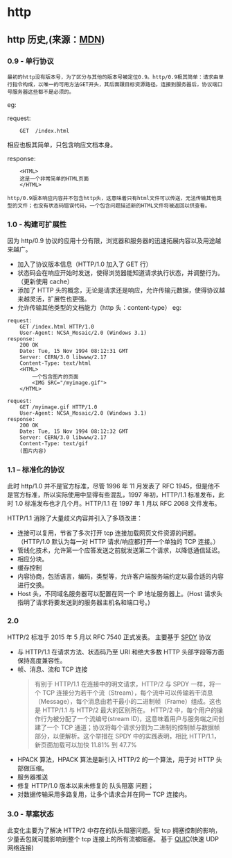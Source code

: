 # http

## http 历史,(来源：[MDN](https://developer.mozilla.org/zh-CN/docs/Web/HTTP/Basics_of_HTTP/Evolution_of_HTTP))

### 0.9 - 单行协议

    最初的http没有版本号，为了区分与其他的版本号被定位0.9。http/0.9极其简单：请求由单行指令构成，以唯一的可用方法GET开头，其后面跟目标资源路径。连接到服务器后，协议端口号服务器这些都不是必须的。

eg:

request:

```
    GET  /index.html
```

相应也极其简单，只包含响应文档本身。

response:

```
    <HTML>
    这是一个非常简单的HTML页面
    </HTML>
```

    http/0.9版本响应内容并不包含http头，这意味着只有html文件可以传送，无法传输其他类型的文件；也没有状态码错误代码，一个包含问题描述新的HTML文件将被返回以供查看。

### 1.0 - 构建可扩展性

因为 http/0.9 协议的应用十分有限，浏览器和服务器的迅速拓展内容以及用途越来越广。

-   加入了协议版本信息（HTTP/1.0 加入了 GET 行）
-   状态码会在响应开始时发送，使得浏览器能知道请求执行状态，并调整行为。（更新使用 cache）
-   添加了 HTTP 头的概念，无论是请求还是响应，允许传输元数据，使得协议越来越灵活，扩展性也更强。
-   允许传输其他类型的文档能力（http 头：content-type）
    eg:

```
request:
    GET /index.html HTTP/1.0
    User-Agent: NCSA_Mosaic/2.0 (Windows 3.1)
response:
    200 OK
    Date: Tue, 15 Nov 1994 08:12:31 GMT
    Server: CERN/3.0 libwww/2.17
    Content-Type: text/html
    <HTML>
        一个包含图片的页面
        <IMG SRC="/myimage.gif">
    </HTML>
```

```
request:
    GET /myimage.gif HTTP/1.0
    User-Agent: NCSA_Mosaic/2.0 (Windows 3.1)
response:
    200 OK
    Date: Tue, 15 Nov 1994 08:12:32 GMT
    Server: CERN/3.0 libwww/2.17
    Content-Type: text/gif
    (图片内容)
```

### 1.1 – 标准化的协议

此时 http/1.0 并不是官方标准，尽管 1996 年 11 月发表了 RFC 1945，但是他不是官方标准，所以实际使用中显得有些混乱，1997 年初，HTTP/1.1 标准发布，此时 1.0 标准发布也才几个月。HTTP/1.1 在 1997 年 1 月以 RFC 2068 文件发布。

HTTP/1.1 消除了大量歧义内容并引入了多项改进：

-   连接可以复用，节省了多次打开 tcp 连接加载网页文件资源的问题。（HTTP/1.0 默认为每一对 HTTP 请求/响应都打开一个单独的 TCP 连接。）
-   管线化技术，允许第一个应答发送之前就发送第二个请求，以降低通信延迟。
-   相应分块。
-   缓存控制
-   内容协商，包括语言，编码，类型等，允许客户端服务端约定以最合适的内容进行交换。
-   Host 头，不同域名服务器可以配置在同一个 IP 地址服务器上。(Host 请求头指明了请求将要发送到的服务器主机名和端口号。)

### 2.0

HTTP/2 标准于 2015 年 5 月以 RFC 7540 正式发表。 主要基于 [SPDY](https://zh.wikipedia.org/wiki/SPDY) 协议

-   与 HTTP/1.1 在请求方法、状态码乃至 URI 和绝大多数 HTTP 头部字段等方面保持高度兼容性。
-   帧、消息、流和 TCP 连接
    > 有别于 HTTP/1.1 在连接中的明文请求，HTTP/2 与 SPDY 一样，将一个 TCP 连接分为若干个流（Stream），每个流中可以传输若干消息（Message），每个消息由若干最小的二进制帧（Frame）组成。这也是 HTTP/1.1 与 HTTP/2 最大的区别所在。 HTTP/2 中，每个用户的操作行为被分配了一个流编号(stream ID)，这意味着用户与服务端之间创建了一个 TCP 通道；协议将每个请求分割为二进制的控制帧与数据帧部分，以便解析。这个举措在 SPDY 中的实践表明，相比 HTTP/1.1，新页面加载可以加快 11.81% 到 47.7%
-   HPACK 算法，HPACK 算法是新引入 HTTP/2 的一个算法，用于对 HTTP 头部做压缩。
-   服务器推送
-   修复 HTTP/1.0 版本以来未修复的 队头阻塞 问题；
-   对数据传输采用多路复用，让多个请求合并在同一 TCP 连接内。

### 3.0 - 草案状态

此变化主要为了解决 HTTP/2 中存在的队头阻塞问题。受 tcp 拥塞控制的影响，少量丢包就可能影响到整个 tcp 连接上的所有流被阻塞。
基于 [QUIC](https://zh.wikipedia.org/wiki/QUIC)(快速 UDP 网络连接)

